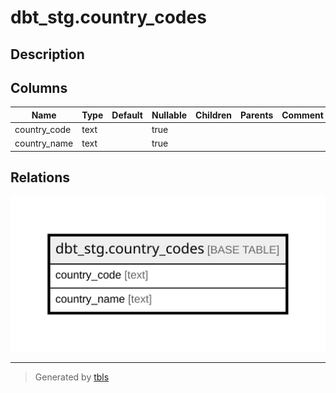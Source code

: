 # dbt_stg.country_codes

## Description

## Columns

| Name | Type | Default | Nullable | Children | Parents | Comment |
| ---- | ---- | ------- | -------- | -------- | ------- | ------- |
| country_code | text |  | true |  |  |  |
| country_name | text |  | true |  |  |  |

## Relations

![er](dbt_stg.country_codes.svg)

---

> Generated by [tbls](https://github.com/k1LoW/tbls)
